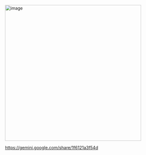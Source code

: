 <img width="450" height="450" alt="image" src="https://github.com/user-attachments/assets/9752b2ee-519c-486b-97e5-5e6f5c04eff0" />

https://gemini.google.com/share/1f6121a3f54d
